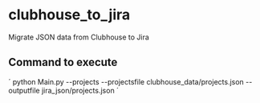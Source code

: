 # clubhouse_to_jira
Migrate JSON data from Clubhouse to Jira


## Command to execute

´
python Main.py --projects --projectsfile clubhouse_data/projects.json --outputfile jira_json/projects.json
´

